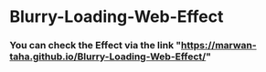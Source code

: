 # Blurry-Loading-Web-Effect

### You can check the Effect via the link "https://marwan-taha.github.io/Blurry-Loading-Web-Effect/"
